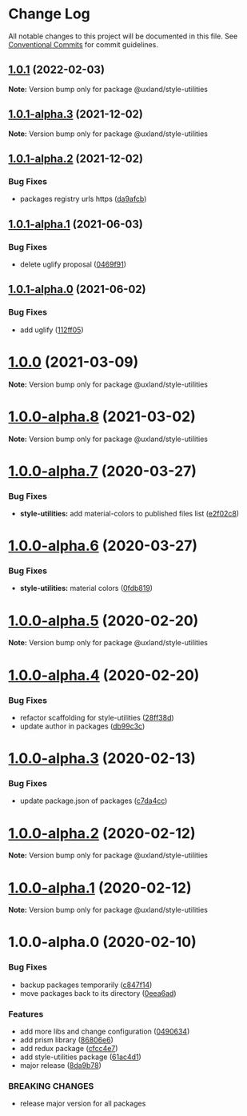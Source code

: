 # Change Log

All notable changes to this project will be documented in this file.
See [Conventional Commits](https://conventionalcommits.org) for commit guidelines.

## [1.0.1](https://github.com/uxland/uxland/compare/@uxland/style-utilities@1.0.1-alpha.3...@uxland/style-utilities@1.0.1) (2022-02-03)

**Note:** Version bump only for package @uxland/style-utilities





## [1.0.1-alpha.3](https://github.com/uxland/uxland/compare/@uxland/style-utilities@1.0.1-alpha.2...@uxland/style-utilities@1.0.1-alpha.3) (2021-12-02)

**Note:** Version bump only for package @uxland/style-utilities





## [1.0.1-alpha.2](https://github.com/uxland/uxland/compare/@uxland/style-utilities@1.0.1-alpha.1...@uxland/style-utilities@1.0.1-alpha.2) (2021-12-02)


### Bug Fixes

* packages registry urls https ([da9afcb](https://github.com/uxland/uxland/commit/da9afcbd2c6b611b11e9c21e3164bac5e7138b0d))





## [1.0.1-alpha.1](https://github.com/uxland/uxland/compare/@uxland/style-utilities@1.0.1-alpha.0...@uxland/style-utilities@1.0.1-alpha.1) (2021-06-03)


### Bug Fixes

* delete uglify proposal ([0469f91](https://github.com/uxland/uxland/commit/0469f91da0fc74badd1f2f3f947585f4ca75f285))





## [1.0.1-alpha.0](https://github.com/uxland/uxland/compare/@uxland/style-utilities@1.0.0...@uxland/style-utilities@1.0.1-alpha.0) (2021-06-02)


### Bug Fixes

* add uglify ([112ff05](https://github.com/uxland/uxland/commit/112ff051f6344fbdff5d8c0e701256db78bb0d19))





# [1.0.0](https://github.com/uxland/uxland/compare/@uxland/style-utilities@1.0.0-alpha.8...@uxland/style-utilities@1.0.0) (2021-03-09)

**Note:** Version bump only for package @uxland/style-utilities





# [1.0.0-alpha.8](https://github.com/uxland/uxland/compare/@uxland/style-utilities@1.0.0-alpha.7...@uxland/style-utilities@1.0.0-alpha.8) (2021-03-02)

**Note:** Version bump only for package @uxland/style-utilities





# [1.0.0-alpha.7](https://github.com/uxland/uxland/compare/@uxland/style-utilities@1.0.0-alpha.6...@uxland/style-utilities@1.0.0-alpha.7) (2020-03-27)


### Bug Fixes

* **style-utilities:** add material-colors to published files list ([e2f02c8](https://github.com/uxland/uxland/commit/e2f02c8f1d0410095ba87c6b38f461e08154c2ed))





# [1.0.0-alpha.6](https://github.com/uxland/uxland/compare/@uxland/style-utilities@1.0.0-alpha.5...@uxland/style-utilities@1.0.0-alpha.6) (2020-03-27)


### Bug Fixes

* **style-utilities:** material colors ([0fdb819](https://github.com/uxland/uxland/commit/0fdb819f2b81a614294485b7c1741ba7c4a8fbd1))





# [1.0.0-alpha.5](https://github.com/uxland/uxland/compare/@uxland/style-utilities@1.0.0-alpha.4...@uxland/style-utilities@1.0.0-alpha.5) (2020-02-20)

**Note:** Version bump only for package @uxland/style-utilities





# [1.0.0-alpha.4](https://github.com/uxland/uxland/compare/@uxland/style-utilities@1.0.0-alpha.3...@uxland/style-utilities@1.0.0-alpha.4) (2020-02-20)


### Bug Fixes

* refactor scaffolding for style-utilities ([28ff38d](https://github.com/uxland/uxland/commit/28ff38d93e43f832ad48830a6c8b4d8b5a86de38))
* update author in packages ([db99c3c](https://github.com/uxland/uxland/commit/db99c3c8c54fd0d62dfb0d7894e0e8b0962751b0))





# [1.0.0-alpha.3](https://github.com/uxland/uxland/compare/@uxland/style-utilities@1.0.0-alpha.2...@uxland/style-utilities@1.0.0-alpha.3) (2020-02-13)


### Bug Fixes

* update package.json of packages ([c7da4cc](https://github.com/uxland/uxland/commit/c7da4cc392a63bd25bc74c6c5b327eaa03034640))





# [1.0.0-alpha.2](https://github.com/uxland/uxland/compare/@uxland/style-utilities@1.0.0-alpha.1...@uxland/style-utilities@1.0.0-alpha.2) (2020-02-12)

**Note:** Version bump only for package @uxland/style-utilities





# [1.0.0-alpha.1](https://github.com/uxland/uxland/compare/@uxland/style-utilities@1.0.0-alpha.0...@uxland/style-utilities@1.0.0-alpha.1) (2020-02-12)

**Note:** Version bump only for package @uxland/style-utilities





# 1.0.0-alpha.0 (2020-02-10)


### Bug Fixes

* backup packages temporarily ([c847f14](https://github.com/uxland/uxland/commit/c847f142017fe0e82aa1878eac8f5b85f53e1a64))
* move packages back to its directory ([0eea6ad](https://github.com/uxland/uxland/commit/0eea6adfd92ba174c19df1314232f85aa8b58af2))


### Features

* add more libs and change configuration ([0490634](https://github.com/uxland/uxland/commit/04906342ddbeebeb8c845fe89bfb4daf91ecf106))
* add prism library ([86806e6](https://github.com/uxland/uxland/commit/86806e64e5db580871883b144361b10cf5dbe0d2))
* add redux package ([cfcc4e7](https://github.com/uxland/uxland/commit/cfcc4e7f2b73f94658157bdd62f07f7355361183))
* add style-utilities package ([61ac4d1](https://github.com/uxland/uxland/commit/61ac4d1953d7d0e4a47014afcef7ac5fb385c826))
* major release ([8da9b78](https://github.com/uxland/uxland/commit/8da9b78b9bbf4965feaeaa583f39e5ede9374d5a))


### BREAKING CHANGES

* release major version for all packages
